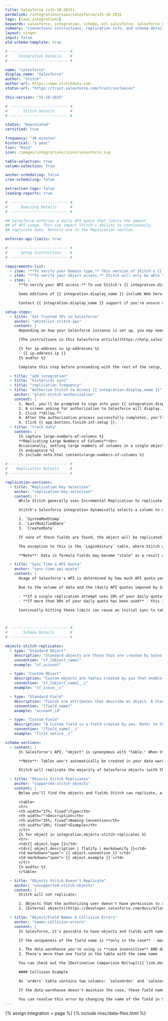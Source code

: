 ```yaml
---
title: Salesforce (v15-10-2015)
permalink: /integrations/saas/salesforce/v15-10-2015
tags: [saas_integrations]
keywords: salesforce, integration, schema, etl salesforce, salesforce etl, salesforce schema
summary: "Connections instructions, replication info, and schema details for Stitch's Salesforce integration."
layout: singer
input: false
old-schema-template: true

# -------------------------- #
#     Integration Details    #
# -------------------------- #

name: "salesforce"
display_name: "Salesforce"
author: "Stitch"
author-url: https://www.stitchdata.com
status-url: "https://trust.salesforce.com/trust/instances"

this-version: "15-10-2015"

# -------------------------- #
#       Stitch Details       #
# -------------------------- #

status: "Deprecated"
certified: true

frequency: "30 minutes"
historical: "1 year"
tier: "Paid"
icon: /images/integrations/icons/salesforce.svg

table-selection: true
column-selection: true

anchor-scheduling: false
cron-scheduling: false

extraction-logs: false
loading-reports: true

# -------------------------- #
#      Querying Details      #
# -------------------------- #

## Salesforce enforces a daily API quota that limits the amount
## of API usage. This can impact Stitch's ability to continuously
## replicate data. Details are in the Replication section.

enforces-api-limits: true

# -------------------------- #
#      Setup Instructions    #
# -------------------------- #

requirements-list:
  - item: "**To verify your Domain type.** This version of Stitch's {{ integration.display_name }} only supports **Production** domains."
  - item: "**To verify your object access.** Stitch will only be able to access and replicate the objects that the user setting up the integration has access to. Before beginning, we recommend verifying that you have access to everything you want to replicate."
  - item: |
      **To verify your API access.** To use Stitch's {{ integration.display_name }} integration, your {{ integration.display_name }} account must have Web Service API access enabled. 

      Some editions of {{ integration.display_name }} include Web Service API access while others don't. Info about this feature can be found on [Salesforce's plan details page](https://www.salesforce.com/editions-pricing/sales-cloud-b/){:target="_blank"} in the **Connect sales info to any app** section, located near the bottom of the page.

      Contact {{ integration.display_name }} support if you're unsure about your {{ integration.display_name }} plan's API access.

setup-steps:
  - title: "Set Trusted IPs in Salesforce"
    anchor: "whitelist-stitch-ips"
    content: |
      Depending on how your Salesforce instance is set up, you may need to whitelist Stitch's IP addresses.

      [The instructions in this Salesforce article](https://help.salesforce.com/articleView?id=security_networkaccess.htm&type=0) will walk you through how to do this in Salesforce; below are all the Stitch IP addresses that must be added to the trusted list:

      {% for ip-address in ip-addresses %}
      - {{ ip-address.ip }}
      {% endfor %}

      Complete this step before proceeding with the rest of the setup, or you may encounter connection issues.

  - title: "add integration"
  - title: "historical sync"
  - title: "replication frequency"
  - title: "Authorize Stitch to Access {{ integration.display_name }}"
    anchor: "grant-stitch-authorization"
    content: |
      1. Next, you'll be prompted to sign into your {{ integration.display_name }} account.
      2. A screen asking for authorization to Salesforce will display. **Note that Stitch will only ever read your data.**
      3. Click **Allow.**
      4. After the authorization process successfully completes, you'll be redirected back to Stitch.
      5. Click {{ app.buttons.finish-int-setup }}.
  - title: "track data"
    content: |
      {% capture large-numbers-of-columns %}
      **Replicating Large Numbers of Columns**<br>
      Occasionally, setting large numbers of columns in a single object to replicate can cause replication issues in Stitch. Refer to the [Salesforce Replication and Selecting Too Many Columns]({{ link.troubleshooting.salesforce-too-many-columns | prepend: site.baseurl }}) guide for more info.
      {% endcapture %}
      {% include note.html content=large-numbers-of-columns %}

# -------------------------- #
#    Replication Details     #
# -------------------------- #

replication-sections:
  - title: "Replication Key Selection"
    anchor: "replication-key-selection"
    content: |
      While Stitch generally uses Incremental Replication to replicate data from Salesforce, the Replication Key used to identify new and updated data may vary from object to object.

      Stitch's Salesforce integration dynamically selects a column to use as the Replication Key based on the columns that are available in the object. This means that Stitch will loop over the fields below, **in order**, and select the first one found to use as the Replication Key:

      1. `SystemModStamp`
      2. `LastModifiedDate`
      3. `CreatedDate`

      If none of these fields are found, the object will be replicated using Full Table Replication.

      The exception to this is the `LoginHistory` table, where Stitch will check for the fields listed above and the `LoginTime` field.

      **Note**: Data in formula fields may become "stale" as a result of Stitch's replication approach and how these fields are updated in Salesforce. Refer to the [Stale Salesforce Data & Formula Fields guide]({{ link.troubleshooting.salesforce-formula-fields | prepend: site.baseurl }}) for info on preventing discrepancies.

  - title: "Sync Time & API Quota"
    anchor: "sync-time-api-quota"
    content: |
      Usage of Salesforce's API is determined by how much API quota you have. {{ site.data.tooltips.api-quota }}

      Due to the volume of data and the [daily API quotas imposed by Salesforce](https://help.salesforce.com/apex/HTViewSolution?id=000003706&language=en_US), an initial sync of your Salesforce data can take awhile.

      - **If a single replication attempt uses 20% of your daily quota**, replication will stop.
      - **If more than 80% of your daily quota has been used** - this includes usage from Stitch as well as any other apps you may be using - replication will stop and resume once more is available.

      Continually hitting these limits can cause an initial sync to take several days. Check out this [Salesforce article](https://developer.salesforce.com/docs/atlas.en-us.salesforce_app_limits_cheatsheet.meta/salesforce_app_limits_cheatsheet/salesforce_app_limits_platform_api.htm) for more info on calculating and increasing your total API calls.



# -------------------------- #
#       Schema Details       #
# -------------------------- #

objects-stitch-replicates:
  - type: "Standard Object"
    description: "Standard objects are those that are created by Salesforce and included in your account by default."
    convention: "sf_[object_name]"
    example: "sf_account"

  - type: "Custom Object"
    description: "Custom objects are tables created by you that enable you to store info unique to your organization. Refer to the **Custom Objects section** in the [Object Reference guide](https://resources.docs.salesforce.com/sfdc/pdf/object_reference.pdf) for more info."
    convention: "sf_[object_name]__c"
    example: "sf_issue__c"

  - type: "Standard Field"
    description: "Fields are attributes that describe an object. A Standard field is created by Salesforce."
    convention: "[field_name]"
    example: "account_id"

  - type: "Custom Field"
    description: "A Custom field is a field created by you. Refer to the **Custom Fields section** in the [Object Reference guide](https://resources.docs.salesforce.com/sfdc/pdf/object_reference.pdf) for more info."
    convention: "[field_name]__c"
    example: "first_notice__c"

schema-sections:
  - content: |
      In Salesforce's API, "object" is synonymous with "table." When Stitch replicates data from a Salesforce object, a table for that object will be created in your data warehouse. The "fields" contained in an object are the same as columns in a database table.

      **Note**: Tables won't automatically be created in your data warehouse. You must set tables and columns to sync in the {{ app.page-names.int-details }} page first.

      Stitch will replicate the majority of Salesforce objects (with the exception of those [listed here](#unsupported-stitch-objects)). To ensure we can provide you with up-to-date docs, we won't dive into the specifics of the hundreds of Salesforce objects Stitch can replicate.

  - title: "Objects Stitch Replicates"
    anchor: "supported-stitch-objects"
    content: |
      Below you'll find the objects and fields Stitch can replicate, a brief description, and how different table and column types will be named in your data warehouse.

      <table>
      <tr>
      <th width="17%; fixed">Type</th>
      <th width="">Description</th>
      <th width="15%; fixed">Naming Convention</th>
      <th width="20%; fixed">Example</th>
      </tr>
      {% for object in integration.objects-stitch-replicates %}
      <tr>
      <td>{{ object.type }}</td>
      <td>{{ object.description | flatify | markdownify }}</td>
      <td markdown="span">`{{ object.convention }}`</td>
      <td markdown="span">`{{ object.example }}`</td>
      </tr>
      {% endfor %}
      </table>

  - title: "Objects Stitch Doesn't Replicate"
    anchor: "unsupported-stitch-objects"
    content: |
      Stitch will not replicate:

      1. Objects that the authorizing user doesn't have permission to access, and
      2. [External objects](https://developer.salesforce.com/docs/atlas.en-us.api.meta/api/sforce_api_objects_external_objects.htm) (which are objects created by you to map to data stored outside of your organization).

  - title: "Object/Field Names & Collision Errors"
    anchor: "names-collision-errors"
    content: |
      In Salesforce, it's possible to have objects and fields with names that use both upper and lower case. For example: `columnName`

      If the uniqueness of the field name is **only in the case** - meaning that the only difference between them is upper and lower case characters - you may encounter field collision errors if:

      1. The data warehouse you're using is **case insensitive** AND doesn't maintain case, and
      2. There's more than one field in the table with the same name

      You can check out the [Destination Comparison Rollup]({{ link.destinations.overviews.choose-destination | prepend: site.baseurl | append: "#comparing-destinations" }}) for more info on how your data warehouse implements case sensitivity.

      #### Collision Example

      An `orders` table contains two columns: `salesOrder` and `salesorder`. These columns are different only in that one has an upper-case `O` and one has a lower-case `o`.

      If the data warehouse doesn't maintain the case, these field names will canonicalize - or be converted - **into the same name.** Because Stitch won't know where to insert the data if both field names are the same, this will result in a `field collision` error.

      You can resolve this error by changing the name of the field in Salesforce to something unique.
---
```

{% assign integration = page %}
{% include misc/data-files.html %}